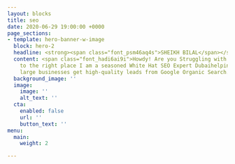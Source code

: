 ```yaml
---
layout: blocks
title: seo
date: 2020-06-29 19:00:00 +0000
page_sections:
- template: hero-banner-w-image
  block: hero-2
  headline: <strong><span class="font_psm46aq4s">SHEIKH BILAL</span></strong>
  content: <span class="font_hadi6ai9i">Howdy! Are you Struggling with SEO? You came
    to the right place I am a seasoned White Hat SEO Expert Dubaihelping small and
    large businesses get high-quality leads from Google Organic Search.</span>
  background_image: ''
  image:
    image: ''
    alt_text: ''
  cta:
    enabled: false
    url: ''
    button_text: ''
menu:
  main:
    weight: 2

---
```

